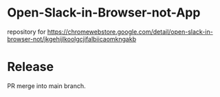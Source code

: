 # Open-Slack-in-Browser-not-App
repository for 
https://chromewebstore.google.com/detail/open-slack-in-browser-not/jkgehijlkoolgcjifalbiicaomkngakb

# Release
PR merge into main branch.